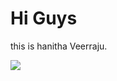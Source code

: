 <!DOCTYPE html>
<html>
<body>
<h1>Hi Guys</h1>
  <p>this is hanitha Veerraju.</p>
<img src="https://tse1.mm.bing.net/th?id=OIP.NmBoymUKLSH1y01tcI2b7gAAAA&pid=Api&P=0&h=180">
<body>
  <html>
